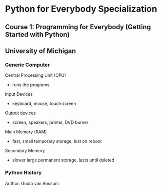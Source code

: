 # Python for Everybody Specialization
## Course 1: Programming for Everybody (Getting Started with Python)
## University of Michigan

### Generic Computer

Central Processing Unit (CPU)
- runs the programs 

Input Devices 
- keyboard, mouse, touch screen

Output devices
- screen, speakers, printer, DVD burner

Main Memory (RAM)
- fast, small temporary storage, lost on reboot

Secondary Memory
- slower large permanent storage, lasts until deleted

### Python History

Author: Guido van Rossum
